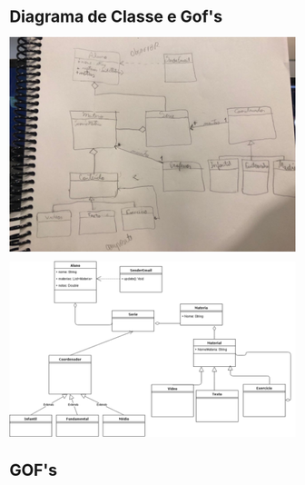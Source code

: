 # Diagrama de Classe e Gof's

![Autor: Equipe](../.gitbook/assets/first_diagram.jpg)

![](../.gitbook/assets/diagramadeclasse.png)

# GOF's

